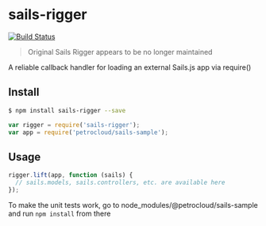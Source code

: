 sails-rigger
==================

[![Build Status](https://travis-ci.org/petrocloud/sails-rigger.svg)](https://travis-ci.org/petrocloud/sails-rigger)

> Original Sails Rigger appears to be no longer maintained

A reliable callback handler for loading an external Sails.js app via require()

## Install

```sh
$ npm install sails-rigger --save
```

```js
var rigger = require('sails-rigger');
var app = require('petrocloud/sails-sample');
```

## Usage

```js
rigger.lift(app, function (sails) {
  // sails.models, sails.controllers, etc. are available here
});

```

To make the unit tests work, go to node_modules/@petrocloud/sails-sample and run ```npm install``` from there
